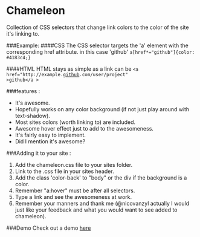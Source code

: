 Chameleon
=========

Collection of CSS selectors that change link colors to the color of the site it's linking to.

###Example:
####CSS
The CSS selector targets the 'a' element with the corresponding href attribute. in this case 'github'
<code>a[href*="github"]{color: #4183c4;}</code>

####HTML
HTML stays as simple as a link can be
<code>&#60;a href="http://example.<ins>github</ins>.com/user/project" &#62;github&#60;/a &#62;</code>

###features :
* It's awesome.
* Hopefully works on any color background (if not just play around with text-shadow).
* Most sites colors (worth linking to) are included.
* Awesome hover effect just to add to the awesomeness.
* It's fairly easy to implement.
* Did I mention it's awesome?

###Adding it to your site :
1. Add the chameleon.css file to your sites folder.
2. Link to the .css file in your sites header.
3. Add the class 'color-back' to "body" or the div if the background is a color.
4. Remember "a:hover" must be after all selectors.
5. Type a link and see the awesomeness at work.
6. Remember your manners and thank me (@nicovanzyl actually I would just like your feedback and what you would want to see added to chameleon).

###Demo
Check out a demo <a href="http://nicovanzyl.com/tools/chameleon/">here</a>
